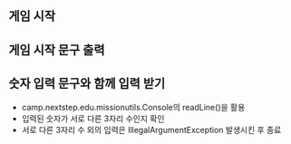 ## 게임 시작

## 게임 시작 문구 출력

## 숫자 입력 문구와 함께 입력 받기

- camp.nextstep.edu.missionutils.Console의 readLine()을 활용
- 입력된 숫자가 서로 다른 3자리 수인지 확인
- 서로 다른 3자리 수 외의 입력은 IllegalArgumentException 발생시킨 후 종료
